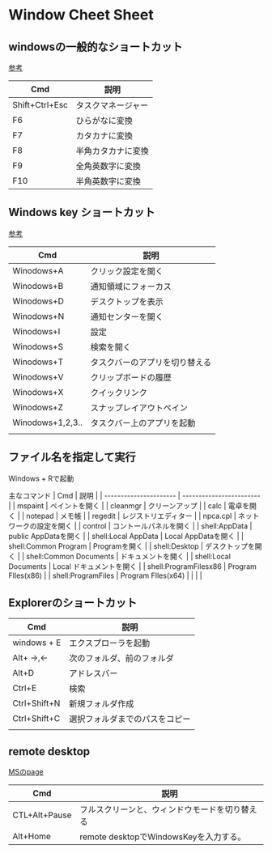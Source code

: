 # Window Cheet Sheet

## windowsの一般的なショートカット
[参考](https://support.microsoft.com/ja-jp/windows/windows-%E3%81%AE%E3%82%AD%E3%83%BC%E3%83%9C%E3%83%BC%E3%83%89-%E3%82%B7%E3%83%A7%E3%83%BC%E3%83%88%E3%82%AB%E3%83%83%E3%83%88-dcc61a57-8ff0-cffe-9796-cb9706c75eec)

| Cmd            | 説明               |
| -------------- | ------------------ |
| Shift+Ctrl+Esc | タスクマネージャー |
| F6             | ひらがなに変換     |
| F7             | カタカナに変換     |
| F8             | 半角カタカナに変換 |
| F9             | 全角英数字に変換   |
| F10            | 半角英数字に変換   |

## Windows key ショートカット

[参考](https://www.microsoft.com/ja-jp/biz/smb/column-shortcuts-using-windows-key.aspx)

| Cmd              | 説明                           |
| ---------------- | ------------------------------ |
| Winodows+A       | クリック設定を開く             |
| Winodows+B       | 通知領域にフォーカス           |
| Winodows+D       | デスクトップを表示             |
| Winodows+N       | 通知センターを開く             |
| Winodows+I       | 設定                           |
| Winodows+S       | 検索を開く                     |
| Winodows+T       | タスクバーのアプリを切り替える |
| Winodows+V       | クリップボードの履歴           |
| Winodows+X       | クイックリンク                 |
| Winodows+Z       | スナップレイアウトペイン       |
| Winodows+1,2,3.. | タスクバー上のアプリを起動     |
|                  |                                |

## ファイル名を指定して実行
Windows + Rで起動

主なコマンド
| Cmd                    | 説明                     |
| ---------------------- | ------------------------ |
| mspaint                | ペイントを開く           |
| cleanmgr               | クリーンアップ           |
| calc                   | 電卓を開く               |
| notepad                | メモ帳                   |
| regedit                | レジストリエディター     |
| npca.cpl               | ネットワークの設定を開く |
| control                | コントールパネルを開く   |
| shell:AppData          | public AppDataを開く     |
| shell:Local AppData    | Local AppDataを開く      |
| shell:Common Program   | Programを開く            |
| shell:Desktop          | デスクトップを開く       |
| shell:Common Documents | ドキュメントを開く       |
| shell:Local Documents  | Local ドキュメントを開く |
| shell:ProgramFilesx86  | Program FIles(x86)       |
| shell:ProgramFiles     | Program FIles(x64)       |
|                        |                          |

## Explorerのショートカット
| Cmd          | 説明                           |
| ------------ | ------------------------------ |
| windows + E  | エクスプローラを起動           |
| Alt+ →,←     | 次のフォルダ、前のフォルダ     |
| Alt+D        | アドレスバー                   |
| Ctrl+E       | 検索                           |
| Ctrl+Shift+N | 新規フォルダ作成               |
| Ctrl+Shift+C | 選択フォルダまでのパスをコピー |
|              |                                |

## remote desktop
[MSのpage](https://learn.microsoft.com/ja-jp/windows/win32/termserv/terminal-services-shortcut-keys)

| Cmd           | 説明                                           |
| ------------- | ---------------------------------------------- |
| CTL+Alt+Pause | フルスクリーンと、ウィンドウモードを切り替える |
| Alt+Home      | remote desktopでWindowsKeyを入力する。         |


